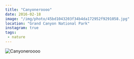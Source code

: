```yaml
---
title: "Canyoneroooo"
date: 2016-02-18
image: "/img/photo/45bd1043203f34b4da172952f9291058.jpg"
location: "Grand Canyon National Park"
instagram: true
tags:
 - nature
---
```


![Canyoneroooo](/img/photo/45bd1043203f34b4da172952f9291058.jpg)

